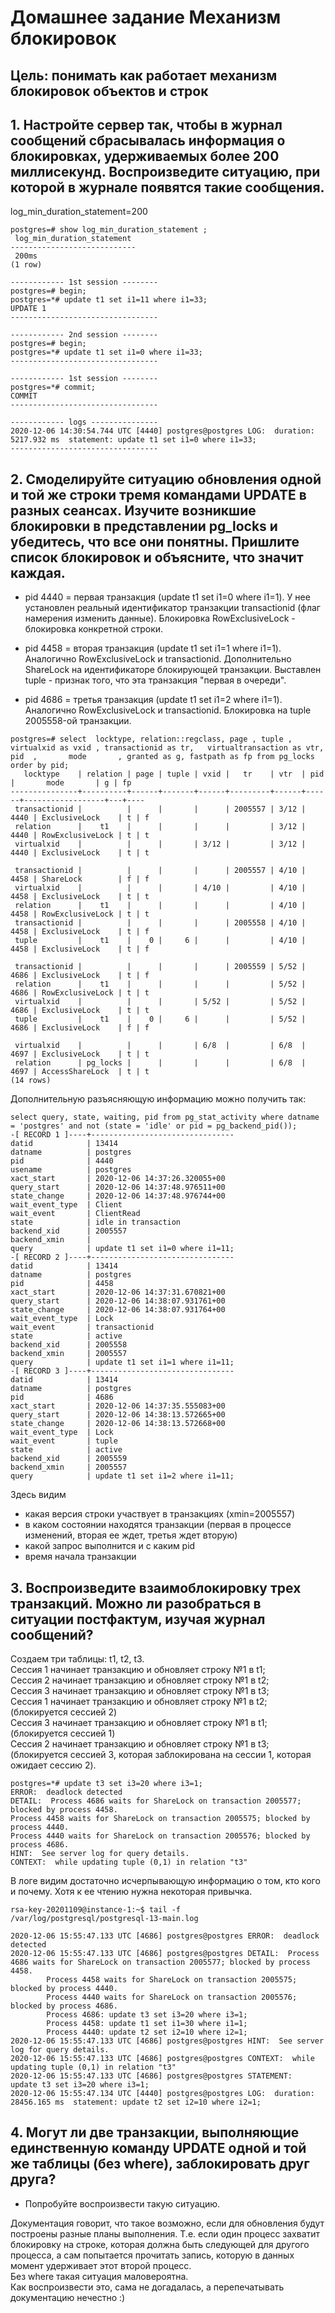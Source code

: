 # Домашнее задание Механизм блокировок
## Цель: понимать как работает механизм блокировок объектов и строк

## 1. Настройте сервер так, чтобы в журнал сообщений сбрасывалась информация о блокировках, удерживаемых более 200 миллисекунд. Воспроизведите ситуацию, при которой в журнале появятся такие сообщения.
log_min_duration_statement=200


```
postgres=# show log_min_duration_statement ;
 log_min_duration_statement
----------------------------
 200ms
(1 row)

------------ 1st session --------
postgres=# begin;
postgres=*# update t1 set i1=11 where i1=33;
UPDATE 1
---------------------------------

------------ 2nd session --------
postgres=# begin;
postgres=*# update t1 set i1=0 where i1=33;
---------------------------------

------------ 1st session --------
postgres=*# commit;
COMMIT
---------------------------------

------------ logs ---------------
2020-12-06 14:30:54.744 UTC [4440] postgres@postgres LOG:  duration: 5217.932 ms  statement: update t1 set i1=0 where i1=33;
---------------------------------
```


## 2. Смоделируйте ситуацию обновления одной и той же строки тремя командами UPDATE в разных сеансах. Изучите возникшие блокировки в представлении pg_locks и убедитесь, что все они понятны. Пришлите список блокировок и объясните, что значит каждая.

* pid 4440 = первая транзакция (update t1 set i1=0 where i1=1). У нее установлен реальный идентификатор транзакции transactionid (флаг намерения изменить данные). Блокировка RowExclusiveLock - блокировка конкретной строки. 

* pid 4458 = вторая транзакция (update t1 set i1=1 where i1=1). Аналогично RowExclusiveLock и transactionid. Дополнительно ShareLock на идентификаторе блокирующей транзакции. Выставлен tuple - признак того, что эта транзакция "первая в очереди".

* pid 4686 = третья транзакция (update t1 set i1=2 where i1=1). Аналогично RowExclusiveLock и transactionid. Блокировка на tuple 2005558-ой транзакции.

```
postgres=# select  locktype, relation::regclass, page , tuple , virtualxid as vxid , transactionid as tr,   virtualtransaction as vtr, pid  ,       mode       , granted as g, fastpath as fp from pg_locks order by pid;
   locktype    | relation | page | tuple | vxid |   tr    | vtr  | pid  |       mode       | g | fp
---------------+----------+------+-------+------+---------+------+------+------------------+---+----
 transactionid |          |      |       |      | 2005557 | 3/12 | 4440 | ExclusiveLock    | t | f
 relation      |    t1    |      |       |      |         | 3/12 | 4440 | RowExclusiveLock | t | t
 virtualxid    |          |      |       | 3/12 |         | 3/12 | 4440 | ExclusiveLock    | t | t

 transactionid |          |      |       |      | 2005557 | 4/10 | 4458 | ShareLock        | f | f
 virtualxid    |          |      |       | 4/10 |         | 4/10 | 4458 | ExclusiveLock    | t | t
 relation      |    t1    |      |       |      |         | 4/10 | 4458 | RowExclusiveLock | t | t
 transactionid |          |      |       |      | 2005558 | 4/10 | 4458 | ExclusiveLock    | t | f
 tuple         |    t1    |    0 |     6 |      |         | 4/10 | 4458 | ExclusiveLock    | t | f

 transactionid |          |      |       |      | 2005559 | 5/52 | 4686 | ExclusiveLock    | t | f
 relation      |    t1    |      |       |      |         | 5/52 | 4686 | RowExclusiveLock | t | t
 virtualxid    |          |      |       | 5/52 |         | 5/52 | 4686 | ExclusiveLock    | t | t
 tuple         |    t1    |    0 |     6 |      |         | 5/52 | 4686 | ExclusiveLock    | f | f

 virtualxid    |          |      |       | 6/8  |         | 6/8  | 4697 | ExclusiveLock    | t | t
 relation      | pg_locks |      |       |      |         | 6/8  | 4697 | AccessShareLock  | t | t
(14 rows)

```
Дополнительную разъясняющую информацию можно получить так: 
```
select query, state, waiting, pid from pg_stat_activity where datname = 'postgres' and not (state = 'idle' or pid = pg_backend_pid());
-[ RECORD 1 ]----+--------------------------------
datid            | 13414
datname          | postgres
pid              | 4440
usename          | postgres
xact_start       | 2020-12-06 14:37:26.320055+00
query_start      | 2020-12-06 14:37:48.976511+00
state_change     | 2020-12-06 14:37:48.976744+00
wait_event_type  | Client
wait_event       | ClientRead
state            | idle in transaction
backend_xid      | 2005557
backend_xmin     |
query            | update t1 set i1=0 where i1=11;
-[ RECORD 2 ]----+--------------------------------
datid            | 13414
datname          | postgres
pid              | 4458
xact_start       | 2020-12-06 14:37:31.670821+00
query_start      | 2020-12-06 14:38:07.931761+00
state_change     | 2020-12-06 14:38:07.931764+00
wait_event_type  | Lock
wait_event       | transactionid
state            | active
backend_xid      | 2005558
backend_xmin     | 2005557
query            | update t1 set i1=1 where i1=11;
-[ RECORD 3 ]----+--------------------------------
datid            | 13414
datname          | postgres
pid              | 4686
xact_start       | 2020-12-06 14:37:35.555083+00
query_start      | 2020-12-06 14:38:13.572665+00
state_change     | 2020-12-06 14:38:13.572668+00
wait_event_type  | Lock
wait_event       | tuple
state            | active
backend_xid      | 2005559
backend_xmin     | 2005557
query            | update t1 set i1=2 where i1=11;
```

Здесь видим
* какая версия строки участвует в транзакциях (xmin=2005557)
* в каком состоянии находятся транзакции (первая в процессе изменений, вторая ее ждет, третья ждет вторую)
* какой запрос выполнится и с каким pid
* время начала транзакции 


## 3. Воспроизведите взаимоблокировку трех транзакций. Можно ли разобраться в ситуации постфактум, изучая журнал сообщений?

Создаем три таблицы: t1, t2, t3.  
Сессия 1 начинает транзакцию и обновляет строку №1 в t1;  
Сессия 2 начинает транзакцию и обновляет строку №1 в t2;  
Сессия 3 начинает транзакцию и обновляет строку №1 в t3;  
Сессия 1 начинает транзакцию и обновляет строку №1 в t2; (блокируется сессией 2)  
Сессия 3 начинает транзакцию и обновляет строку №1 в t1; (блокируется сессией 1)  
Сессия 2 начинает транзакцию и обновляет строку №1 в t3; (блокируется сессией 3, которая заблокирована на сессии 1, которая ожидает сессию 2).  
```
postgres=*# update t3 set i3=20 where i3=1;
ERROR:  deadlock detected
DETAIL:  Process 4686 waits for ShareLock on transaction 2005577; blocked by process 4458.
Process 4458 waits for ShareLock on transaction 2005575; blocked by process 4440.
Process 4440 waits for ShareLock on transaction 2005576; blocked by process 4686.
HINT:  See server log for query details.
CONTEXT:  while updating tuple (0,1) in relation "t3"
```

В логе видим достаточно исчерпывающую информацию о том, кто кого и почему. Хотя к ее чтению нужна некоторая привычка. 
```
rsa-key-20201109@instance-1:~$ tail -f  /var/log/postgresql/postgresql-13-main.log

2020-12-06 15:55:47.133 UTC [4686] postgres@postgres ERROR:  deadlock detected
2020-12-06 15:55:47.133 UTC [4686] postgres@postgres DETAIL:  Process 4686 waits for ShareLock on transaction 2005577; blocked by process 4458.
        Process 4458 waits for ShareLock on transaction 2005575; blocked by process 4440.
        Process 4440 waits for ShareLock on transaction 2005576; blocked by process 4686.
        Process 4686: update t3 set i3=20 where i3=1;
        Process 4458: update t1 set i1=30 where i1=1;
        Process 4440: update t2 set i2=10 where i2=1;
2020-12-06 15:55:47.133 UTC [4686] postgres@postgres HINT:  See server log for query details.
2020-12-06 15:55:47.133 UTC [4686] postgres@postgres CONTEXT:  while updating tuple (0,1) in relation "t3"
2020-12-06 15:55:47.133 UTC [4686] postgres@postgres STATEMENT:  update t3 set i3=20 where i3=1;
2020-12-06 15:55:47.134 UTC [4440] postgres@postgres LOG:  duration: 28456.165 ms  statement: update t2 set i2=10 where i2=1;

```

## 4. Могут ли две транзакции, выполняющие единственную команду UPDATE одной и той же таблицы (без where), заблокировать друг друга?
* Попробуйте воспроизвести такую ситуацию.

Документация говорит, что такое возможно, если для обновления будут построены разные планы выполнения. Т.е. если один процесс захватит блокировку на строке, которая должна быть следующей для другого процесса, а сам попытается прочитать запись, которую в данных момент удерживает этот второй процесс.  
Без where такая ситуация маловероятна.  
Как воспроизвести это, сама не догадалась, а перепечатывать документацию нечестно :)
